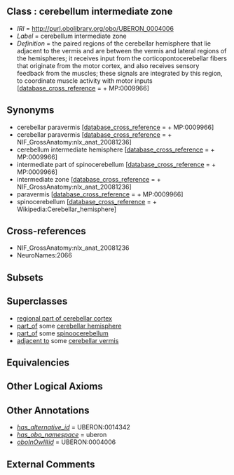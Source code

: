 
## Class : cerebellum intermediate zone

 * *IRI* = http://purl.obolibrary.org/obo/UBERON_0004006
 * *Label* = cerebellum intermediate zone
 * *Definition* = the paired regions of the cerebellar hemisphere that lie adjacent to the vermis and are between the vermis and lateral regions of the hemispheres; it receives input from the corticopontocerebellar fibers that originate from the motor cortex, and also receives sensory feedback from the muscles; these signals are integrated by this region, to coordinate muscle activity with motor inputs [[database_cross_reference](../../ef/oboInOwl#hasDbXref.md) =  + MP:0009966]

## Synonyms

 * cerebellar paravermis [[database_cross_reference](../../ef/oboInOwl#hasDbXref.md) =  + MP:0009966]
 * cerebellar paravermis [[database_cross_reference](../../ef/oboInOwl#hasDbXref.md) =  + NIF_GrossAnatomy:nlx_anat_20081236]
 * cerebellum intermediate hemisphere [[database_cross_reference](../../ef/oboInOwl#hasDbXref.md) =  + MP:0009966]
 * intermediate part of spinocerebellum [[database_cross_reference](../../ef/oboInOwl#hasDbXref.md) =  + MP:0009966]
 * intermediate zone [[database_cross_reference](../../ef/oboInOwl#hasDbXref.md) =  + NIF_GrossAnatomy:nlx_anat_20081236]
 * paravermis [[database_cross_reference](../../ef/oboInOwl#hasDbXref.md) =  + MP:0009966]
 * spinocerebellum [[database_cross_reference](../../ef/oboInOwl#hasDbXref.md) =  + Wikipedia:Cerebellar_hemisphere]

## Cross-references

 * NIF_GrossAnatomy:nlx_anat_20081236
 * NeuroNames:2066

## Subsets


## Superclasses

 * [regional part of cerebellar cortex](../../UBERON/49/UBERON_0002749.md)
 * [part_of](../../BFO/50/BFO_0000050.md) some [cerebellar hemisphere](../../UBERON/45/UBERON_0002245.md)
 * [part_of](../../BFO/50/BFO_0000050.md) some [spinoocerebellum](../../UBERON/43/UBERON_0014643.md)
 * [adjacent to](../../RO/20/RO_0002220.md) some [cerebellar vermis](../../UBERON/20/UBERON_0004720.md)

## Equivalencies


## Other Logical Axioms


## Other Annotations

 * *[has_alternative_id](../../Id/oboInOwl#hasAlternativeId.md)* = UBERON:0014342
 * *[has_obo_namespace](../../ce/oboInOwl#hasOBONamespace.md)* = uberon
 * *[oboInOwl#id](../../id/oboInOwl#id.md)* = UBERON:0004006

## External Comments

